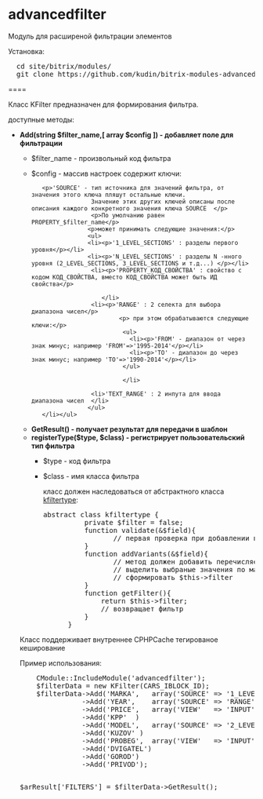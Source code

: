 advancedfilter
====

<p>Модуль для расширеной фильтрации элементов</p>
<p>Установка:</p>
<pre>  cd site/bitrix/modules/ 
  git clone https://github.com/kudin/bitrix-modules-advancedfilter.git advancedfilter 
</pre>
 
==== 

<p>Класс KFilter предназначен для формирования фильтра.</p>
<p>доступные методы:</p>
<ul>

  <li><p><b>Add(string $filter_name,[ array $config ]) - добавляет поле для фильтрации</b></p> 
     <ul><li>
        <p>$filter_name - произвольный код фильтра</p>
    </li>
     <li>
     <p>$config - массив настроек содержит ключи:</p>
     
       <p>'SOURCE' - тип источника для значений фильтра, от значения этого ключа пляшут остальные ключи.
                     Значение этих других ключей описаны после описания каждого конкретного значения ключа SOURCE  </p>
                     <p>По умолчанию равен PROPERTY_$filter_name</p>
                    <p>может принимать следующие значения:</p> 
                    <ul>
                    <li><p>'1_LEVEL_SECTIONS' : разделы первого уровня</p></li>
                    <li><p>'N_LEVEL_SECTIONS' : разделы N -нного уровня (2_LEVEL_SECTIONS, 3_LEVEL_SECTIONS и т.д...) </p></li> 
                     <li><p>'PROPERTY_КОД_СВОЙСТВА' : свойство с кодом КОД_СВОЙСТВА, вместо КОД_СВОЙСТВА может быть ИД свойства</p> 
                                            
                        </li>
                     <li><p>'RANGE' : 2 селекта для выбора диапазона чисел</p>
                             <p> при этом обрабатываются следующие ключи:</p>
                              <ul>
                                <li><p>'FROM' - диапазон от через знак минус; например 'FROM'=>'1995-2014'</p></li>
                                <li><p>'TO' - диапазон до через знак минус; например 'TO'=>'1990-2014'</p></li>
                              </ul>

                              </li>

                     <li>'TEXT_RANGE' : 2 инпута для ввода диапазона чисел  </li>
                    </ul>
       </li></ul>
   </li>
   
  <li><b>GetResult() - получает результат для передачи в шаблон</b></li>
<li>
  <b>registerType($type, $class) - регистрирует пользовательский тип фильтра</b>
   <ul>
          <li><p> $type - код фильтра</p></li>
     <li><p>$class - имя класса фильтра</p>
     <p> класс должен наследоваться от абстрактного класса <a href='https://github.com/kudin/bitrix-modules-advancedfilter/blob/master/classes/usertypes/kfiltertype.php'>kfiltertype</a>:</p>
      <pre>abstract class kfiltertype { 
          private $filter = false; 
          function validate(&$field){
                 // первая проверка при добавлении поля  
          }     
          function addVariants(&$field){
                 // метод должен добавить перечисляемые варианты в $field['VARIANTS']
                 // выделить выбраные значения по массиву $_REQUEST
                 // сформировать $this->filter
          }    
          function getFilter(){
              return $this->filter;
              // возвращает фильтр 
          }
      }</pre></li></ul>
</li>
</ul>


<p>Класс поддерживает внутреннее CPHPCache тегированое кеширование</p>

<p>Пример использования:</p>
<pre>
    CModule::IncludeModule('advancedfilter'); 
    $filterData = new KFilter(CARS_IBLOCK_ID);
    $filterData->Add('MARKA',   array('SOURCE' => '1_LEVEL_SECTIONS') )
               ->Add('YEAR',    array('SOURCE' => 'RANGE', 'FROM'=>'1980-2014', 'TO'=>'1990-2014' )  )
               ->Add('PRICE',   array('VIEW'   => 'INPUT'))
               ->Add('KPP'  )
               ->Add('MODEL',   array('SOURCE' => '2_LEVEL_SECTIONS', 'LINKTO' => 'MARKA'))
               ->Add('KUZOV' )
               ->Add('PROBEG',  array('VIEW'   => 'INPUT'))
               ->Add('DVIGATEL')
               ->Add('GOROD')
               ->Add('PRIVOD'); 
              
   $arResult['FILTERS'] = $filterData->GetResult();
</pre>   
  
   

